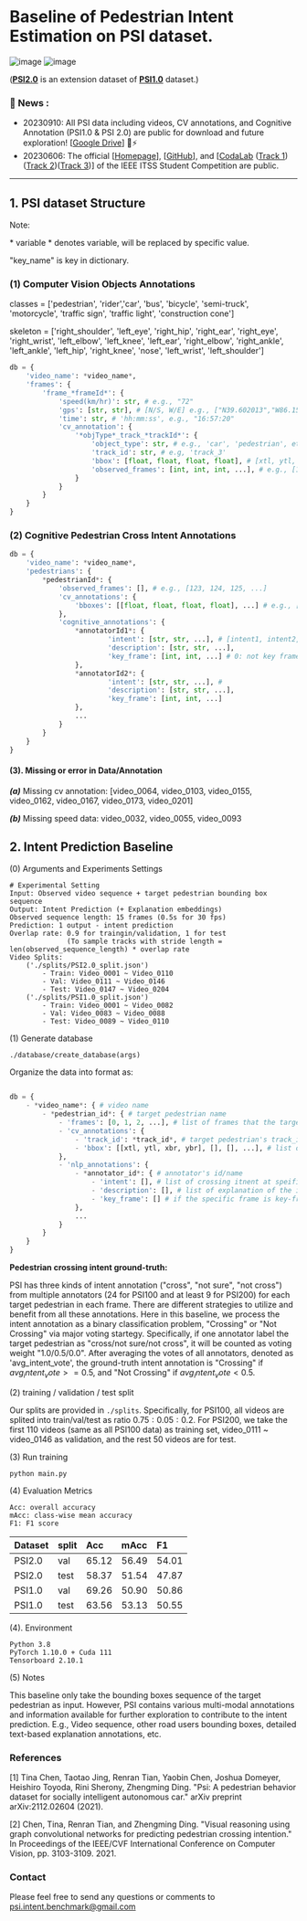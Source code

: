 
# Baseline of Pedestrian Intent Estimation on PSI dataset.

![image](./images/sample1.png)
![image](./images/sample2.png)

([**PSI2.0**](https://github.com/PSI-Intention2022/PSI-Dataset) is an extension dataset of [**PSI1.0**](http://situated-intent.net/) dataset.)

### :bookmark: News :
- 20230910: All PSI data including videos, CV annotations, and Cognitive Annotation (PSI1.0 & PSI 2.0) are public for download and future exploration! [[Google Drive](https://drive.google.com/drive/folders/1w_psSDwB_z7alJO5uCQ8d28NiOjRMK-g?usp=sharing)] :sparkler::zap:
- 20230606: The official [[Homepage](https://psi-intention2022.github.io)], [[GitHub](https://github.com/PSI-Intention2022/PSI-Competition)], and [[CodaLab]() ([Track 1](https://codalab.lisn.upsaclay.fr/competitions/13808#phases))([Track 2](https://codalab.lisn.upsaclay.fr/competitions/13812?secret_key=7a566b48-693d-47cf-9de8-d43e6b6fa512#phases))([Track 3](https://codalab.lisn.upsaclay.fr/competitions/13818?secret_key=bc6903e6-0a62-4df2-bb14-b31ae7b40a63#participate))] of the IEEE ITSS Student Competition are public. 

---

## 1. PSI dataset Structure

Note: 

\* variable \* denotes variable, will be replaced by specific value. 

"key_name" is key in dictionary. 

### (1) Computer Vision Objects Annotations
classes = ['pedestrian', 'rider','car', 'bus', 'bicycle', 'semi-truck', 'motorcycle', 
           'traffic sign', 'traffic light', 'construction cone'] 

skeleton = ['right_shoulder', 'left_eye', 'right_hip', 'right_ear', 'right_eye', 'right_wrist', 'left_elbow', 
            'left_knee', 'left_ear', 'right_elbow', 'right_ankle', 'left_ankle', 'left_hip',
            'right_knee', 'nose', 'left_wrist', 'left_shoulder']

```python
db = {
	'video_name': *video_name*,
	'frames': {
		'frame_*frameId*': {
			'speed(km/hr)': str, # e.g., "72"
			'gps': [str, str], # [N/S, W/E] e.g., ["N39.602013","W86.159046"]
			'time': str, # 'hh:mm:ss', e.g., "16:57:20"
			'cv_annotation': {
				'*objType*_track_*trackId*': {
					'object_type': str, # e.g., 'car', 'pedestrian', etc.
					'track_id': str, # e.g, 'track_3'
					'bbox': [float, float, float, float], # [xtl, ytl, xbr, ybr]
					'observed_frames': [int, int, int, ...], # e.g., [153, 154, 155, ...]
				}
			}
		}
	}
}
```

### (2) Cognitive Pedestrian Cross Intent Annotations
```python
db = {
	'video_name': *video_name*,
	'pedestrians': {
		*pedestrianId*: {
			'observed_frames': [], # e.g., [123, 124, 125, ...]
			'cv_annotations': {
				'bboxes': [[float, float, float, float], ...] # e.g., [box1, box2, box3, ...]
			},
			'cognitive_annotations': {
				*annotatorId1*: {
						'intent': [str, str, ...], # [intent1, intent2, ...], ['not_sure', 'cross', 'not_cross']
						'description': [str, str, ...],
						'key_frame': [int, int, ...] # 0: not key frame, 1: key frame 
				},
				*annotatorId2*: {
						'intent': [str, str, ...], # 
						'description': [str, str, ...], 
						'key_frame': [int, int, ...]
				},
                ...
			}
		}
	}
}
```

#### (3). Missing or error in Data/Annotation 
***(a)***
Missing cv annotation: [video_0064, video_0103, video_0155, video_0162, video_0167, video_0173, video_0201]

***(b)***
Missing speed data:  video_0032, video_0055, video_0093


## 2. Intent Prediction Baseline
(0) Arguments and Experiments Settings

```buildoutcfg
# Experimental Setting
Input: Observed video sequence + target pedestrian bounding box sequence
Output: Intent Prediction (+ Explanation embeddings)
Observed sequence length: 15 frames (0.5s for 30 fps)
Prediction: 1 output - intent prediction
Overlap rate: 0.9 for traingin/validation, 1 for test 
              (To sample tracks with stride length = len(observed_sequence_length) * overlap rate
Video Splits: 
    ('./splits/PSI2.0_split.json')
        - Train: Video_0001 ~ Video_0110
        - Val: Video_0111 ~ Video_0146
        - Test: Video_0147 ~ Video_0204
    ('./splits/PSI1.0_split.json')
        - Train: Video_0001 ~ Video_0082
        - Val: Video_0083 ~ Video_0088
        - Test: Video_0089 ~ Video_0110
```

(1) Generate database
```buildoutcfg
./database/create_database(args)
```
Organize the data into format as:
```python

db = {
    - *video_name*: { # video name
        - *pedestrian_id*: { # target pedestrian name
            - 'frames': [0, 1, 2, ...], # list of frames that the target pedestrian appear
            - 'cv_annotations': {
                - 'track_id': *track_id*, # target pedestrian's track_id, obtained from raw annoation
                - 'bbox': [[xtl, ytl, xbr, ybr], [], [], ...], # list of bounding boxes of the target pedestrian appeared
            },
            - 'nlp_annotations': {
                - *annotator_id*: { # annotator's id/name
                    - 'intent': [], # list of crossing itnent at speific frame, extended from key-frame annotations 
                    - 'description': [], # list of explanation of the intent estimation for every frame from the current annotator_id
                    - 'key_frame': [] # if the specific frame is key-frame, directly annotated by the annotator. 0-NOT key-frame, 1-key-frame
                },
                ...
            }
        }
    }
}
```

**Pedestrian crossing intent ground-truth:**

PSI has three kinds of intent annotation ("cross", "not sure", "not cross") from multiple annotators 
(24 for PSI100 and at least 9 for PSI200) for each target pedestrian in each frame. There are different
strategies to utilize and benefit from all these annotations. Here in this baseline, we process the intent annotation
as a binary classification problem, "Crossing" or "Not Crossing" via major voting startegy. Specifically, if one annotator
label the target pedestrian as "cross/not sure/not cross", it will be counted as voting weight "1.0/0.5/0.0". After averaging
the votes of all annotators, denoted as 'avg_intent_vote', the ground-truth intent annotation is "Crossing" if $avg_intent_vote >= 0.5$, and
"Not Crossing" if $avg_intent_vote < 0.5$.

(2) training / validation / test split

Our splits are provided in ```./splits```. Specifically, for PSI100, all videos are splited into train/val/test as ratio 
$0.75:0.05:0.2$. For PSI200, we take the first 110 videos (same as all PSI100 data) as training set, video_0111 ~ video_0146
as validation, and the rest 50 videos are for test. 


(3) Run training
```shell
python main.py
```

(4) Evaluation Metrics
```buildoutcfg
Acc: overall accuracy
mAcc: class-wise mean accuracy
F1: F1 score
```
|Dataset|split|Acc|mAcc|F1 |
|:---|:---|:---|:---|:---|
|PSI2.0|val|65.12|56.49|54.01|
|PSI2.0|test|58.37|51.54|47.87|
|PSI1.0|val|69.26|50.90|50.86|
|PSI1.0|test|63.56|53.13|50.55|

(4). Environment
```buildoutcfg
Python 3.8
PyTorch 1.10.0 + Cuda 111
Tensorboard 2.10.1
```

(5) Notes

This baseline only take the bounding boxes sequence of the target pedestrian as input. However, PSI contains various
multi-modal annotations and information available for further exploration to contribute to the intent prediction. E.g.,
Video sequence, other road users bounding boxes, detailed text-based explanation annotations, etc.

### References 

[1] Tina Chen, Taotao Jing, Renran Tian, Yaobin Chen, Joshua Domeyer, Heishiro Toyoda, Rini Sherony, Zhengming Ding. "Psi: A pedestrian behavior dataset for socially intelligent autonomous car." arXiv preprint arXiv:2112.02604 (2021). 

[2] Chen, Tina, Renran Tian, and Zhengming Ding. "Visual reasoning using graph convolutional networks for predicting pedestrian crossing intention." In Proceedings of the IEEE/CVF International Conference on Computer Vision, pp. 3103-3109. 2021. 


### Contact 

Please feel free to send any questions or comments to [psi.intent.benchmark@gmail.com](psi.intent.benchmark@gmail.com)

